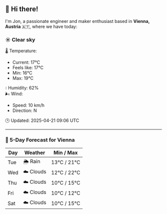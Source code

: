 ## 👋 Hi there!

I'm Jon, a passionate engineer and maker enthusiast based in **Vienna, Austria** 🇦🇹, where we have today:

### ☀️ Clear sky 

🌡️ Temperature: 
* Current: 17°C
* Feels like: 17°C
* Min: 16°C 
* Max: 19°C  

💧 Humidity: 62%  
🌬️ Wind: 
* Speed: 10 km/h 
* Direction: N  

🕒 Updated: 2025-04-21 09:06 UTC

---

### 📅 5-Day Forecast for Vienna

| Day | Weather | Min / Max |
|-----|---------|------------|
| Tue | 🌦️ Rain | 13°C / 21°C |
| Wed | ☁️ Clouds | 12°C / 22°C |
| Thu | ☁️ Clouds | 10°C / 15°C |
| Fri | ☁️ Clouds | 10°C / 12°C |
| Sat | ☁️ Clouds | 10°C / 15°C |
